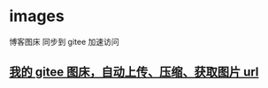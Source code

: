 # images

博客图床 同步到 gitee 加速访问


## [我的 gitee 图床，自动上传、压缩、获取图片 url](https://blog.befovy.com/2019/11/gitee-image-bed/)
